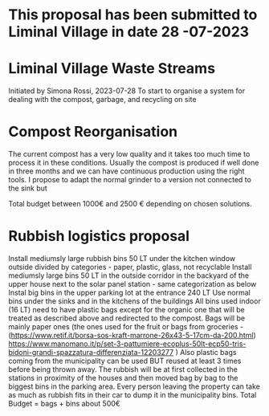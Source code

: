 # This proposal has been submitted to Liminal Village in date 28 -07-2023 

# Liminal Village Waste Streams

Initiated by Simona Rossi, 2023-07-28
To start to organise a system for dealing with the compost, garbage, and recycling on site

# Compost Reorganisation


The current compost has a very low quality and it takes too much time to process it in these conditions. Usually the compost is produced if well done in three months and we can have continuous production using the right tools.
I propose to adapt the normal grinder to a version not connected to the sink but

Total budget between 1000€ and 2500 € depending on chosen solutions. 

# Rubbish logistics proposal

Install mediumsly large rubbish bins 50 LT under the kitchen window outside divided by categories - paper, plastic, glass, not recyclable 
Install mediumsly large bins 50 LT in the outside corridor in the backyard of the upper house next to the solar panel station - same categorization as below
Instal big bins in the upper parking lot at the entrance 240 LT
Use normal bins under the sinks and in the kitchens of the buildings 
All bins used indoor (16 LT) need to have plastic bags except for the organic one that will be treated as described above and redirected to the compost. Bags will be mainly paper ones (the ones used for the fruit or bags from groceries - (https://www.retif.it/borsa-sos-kraft-marrone-26x43-5-17cm-da-200.html)
https://www.manomano.it/p/set-3-pattumiere-ecoplus-50lt-ecp50-tris-bidoni-grandi-spazzatura-differenziata-12203277 ) 
Also plastic bags coming from the municipality can be used BUT reused at least 3 times before being thrown away.
The rubbish will be at first collected in the stations in proximity of the houses and then moved bag by bag to the biggest bins in the parking area.
Every person leaving the property can take as much as rubbish fits in their car to dump it in the municipality bins. 
Total Budget = bags + bins about 500€ 
